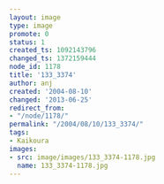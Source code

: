 ```yaml
---
layout: image
type: image
promote: 0
status: 1
created_ts: 1092143796
changed_ts: 1372159444
node_id: 1178
title: '133_3374'
author: anj
created: '2004-08-10'
changed: '2013-06-25'
redirect_from:
- "/node/1178/"
permalink: "/2004/08/10/133_3374/"
tags:
- Kaikoura
images:
- src: image/images/133_3374-1178.jpg
  name: 133_3374-1178.jpg
---
```


